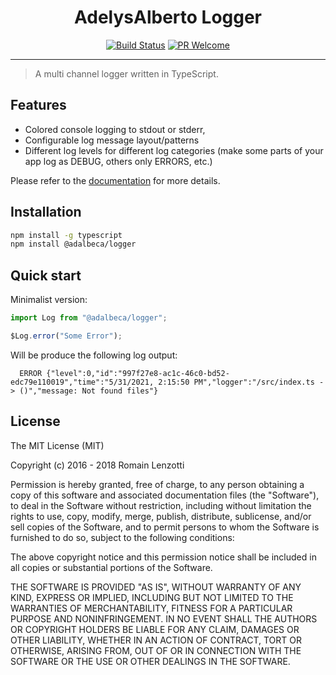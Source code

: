 <div align="center">
 
   <h1>AdelysAlberto Logger</h1>
 
[![Build Status](https://travis-ci.org/AdelysAlberto/logger.svg?branch=master)](https://travis-ci.org/AdelysAlberto/logger)
[![PR Welcome](https://img.shields.io/badge/PRs-welcome-brightgreen.svg)](https://github.com/AdelysAlberto/logger/blob/master/CONTRIBUTING.md)

</div>

<hr />

> A multi channel logger written in TypeScript.

## Features

- Colored console logging to stdout or stderr,
- Configurable log message layout/patterns
- Different log levels for different log categories (make some parts of your app log as DEBUG, others only ERRORS, etc.)

Please refer to the [documentation](https://AdelysAlberto.github.io/logger/) for more details.

## Installation

```bash
npm install -g typescript
npm install @adalbeca/logger
```

## Quick start

Minimalist version:

```typescript
import Log from "@adalbeca/logger";

$Log.error("Some Error");
```

Will be produce the following log output:

```
  ERROR {"level":0,"id":"997f27e8-ac1c-46c0-bd52-edc79e110019","time":"5/31/2021, 2:15:50 PM","logger":"/src/index.ts -> ()","message: Not found files"}
```

## License

The MIT License (MIT)

Copyright (c) 2016 - 2018 Romain Lenzotti

Permission is hereby granted, free of charge, to any person obtaining a copy of this software and associated documentation files (the "Software"), to deal in the Software without restriction, including without limitation the rights to use, copy, modify, merge, publish, distribute, sublicense, and/or sell copies of the Software, and to permit persons to whom the Software is furnished to do so, subject to the following conditions:

The above copyright notice and this permission notice shall be included in all copies or substantial portions of the Software.

THE SOFTWARE IS PROVIDED "AS IS", WITHOUT WARRANTY OF ANY KIND, EXPRESS OR IMPLIED, INCLUDING BUT NOT LIMITED TO THE WARRANTIES OF MERCHANTABILITY, FITNESS FOR A PARTICULAR PURPOSE AND NONINFRINGEMENT. IN NO EVENT SHALL THE AUTHORS OR COPYRIGHT HOLDERS BE LIABLE FOR ANY CLAIM, DAMAGES OR OTHER LIABILITY, WHETHER IN AN ACTION OF CONTRACT, TORT OR OTHERWISE, ARISING FROM, OUT OF OR IN CONNECTION WITH THE SOFTWARE OR THE USE OR OTHER DEALINGS IN THE SOFTWARE.

